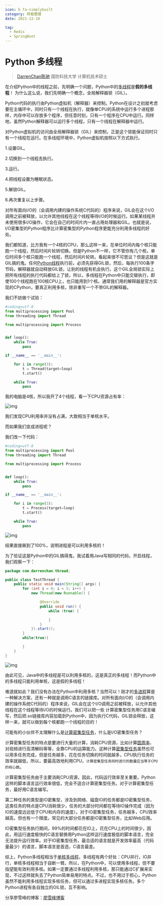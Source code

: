 ```yaml
---
icon: b fa-simplybuilt
category: 转载整理
date: 2021-12-10

tag:
  - Redis
  - SpringBoot
---
```


# Python 多线程

> [DarrenChan陈驰](https://www.zhihu.com/people/chen-chi-40-92) 国防科技大学 计算机技术硕士

在介绍Python中的线程之前，先明确一个问题，Python中的[多线程](https://www.zhihu.com/search?q=多线程&search_source=Entity&hybrid_search_source=Entity&hybrid_search_extra={"sourceType"%3A"answer"%2C"sourceId"%3A269526476})是**假的多线程**！ 为什么这么说，我们先明确一个概念，全局解释器锁（GIL）。

Python代码的执行由Python虚拟机（解释器）来控制。Python在设计之初就考虑要在主循环中，同时只有一个线程在执行，就像单CPU的系统中运行多个进程那样，内存中可以存放多个程序，但任意时刻，只有一个程序在CPU中运行。同样地，虽然Python解释器可以运行多个线程，只有一个线程在解释器中运行。

对Python虚拟机的访问由全局解释器锁（GIL）来控制，正是这个锁能保证同时只有一个线程在运行。在多线程环境中，Python虚拟机按照以下方式执行。

1.设置GIL。

2.切换到一个线程去执行。

3.运行。

4.把线程设置为睡眠状态。

5.解锁GIL。

6.再次重复以上步骤。

对所有面向I/O的（会调用内建的操作系统C代码的）程序来说，GIL会在这个I/O调用之前被释放，以允许其他线程在这个线程等待I/O的时候运行。如果某线程并未使用很多I/O操作，它会在自己的时间片内一直占用处理器和GIL。也就是说，I/O密集型的Python程序比计算密集型的Python程序更能充分利用多线程的好处。

我们都知道，比方我有一个4核的CPU，那么这样一来，在单位时间内每个核只能跑一个线程，然后时间片轮转切换。但是Python不一样，它不管你有几个核，单位时间多个核只能跑一个线程，然后时间片轮转。看起来很不可思议？但是这就是GIL搞的鬼。任何[Python线程](https://www.zhihu.com/search?q=Python线程&search_source=Entity&hybrid_search_source=Entity&hybrid_search_extra={"sourceType"%3A"answer"%2C"sourceId"%3A269526476})执行前，必须先获得GIL锁，然后，每执行100条字节码，解释器就自动释放GIL锁，让别的线程有机会执行。这个GIL全局锁实际上把所有线程的执行代码都给上了锁，所以，多线程在Python中只能交替执行，即使100个线程跑在100核CPU上，也只能用到1个核。通常我们用的解释器是官方实现的CPython，要真正利用多核，除非重写一个不带GIL的解释器。

我们不妨做个试验：

```python
#coding=utf-8
from multiprocessing import Pool
from threading import Thread

from multiprocessing import Process


def loop():
    while True:
        pass

if __name__ == '__main__':

    for i in range(3):
        t = Thread(target=loop)
        t.start()

    while True:
        pass
```

我的电脑是4核，所以我开了4个线程，看一下CPU资源占有率：

![img](https://raw.githubusercontent.com/ET-yzk/picgo/blog/202111302220235.jpeg)

我们发现CPU利用率并没有占满，大致相当于单核水平。

而如果我们变成进程呢？

我们改一下代码：

```python
#coding=utf-8
from multiprocessing import Pool
from threading import Thread

from multiprocessing import Process


def loop():
    while True:
        pass

if __name__ == '__main__':

    for i in range(3):
        t = Process(target=loop)
        t.start()

    while True:
        pass
```

![img](https://raw.githubusercontent.com/ET-yzk/picgo/blog/202111302220169.jpeg)

结果直接飙到了100%，说明进程是可以利用多核的！

为了验证这是Python中的GIL搞得鬼，我试着用Java写相同的代码，开启线程，我们观察一下：

```java
package com.darrenchan.thread;

public class TestThread {
    public static void main(String[] args) {
        for (int i = 0; i < 3; i++) {
            new Thread(new Runnable() {

                @Override
                public void run() {
                    while (true) {

                    }
                }
            }).start();
        }
        while(true){

        }
    }
}
```



![img](https://raw.githubusercontent.com/ET-yzk/picgo/blog/202111302220346.jpeg)

由此可见，Java中的多线程是可以利用多核的，这是真正的多线程！而Python中的多线程只能利用单核，这是假的多线程！

难道就如此？我们没有办法在Python中利用多核？当然可以！刚才的[多进程](https://www.zhihu.com/search?q=多进程&search_source=Entity&hybrid_search_source=Entity&hybrid_search_extra={"sourceType"%3A"answer"%2C"sourceId"%3A269526476})算是一种解决方案，还有一种就是调用C语言的链接库。对所有面向I/O的（会调用内建的操作系统C代码的）程序来说，GIL会在这个I/O调用之前被释放，以允许其他线程在这个线程等待I/O的时候运行。我们可以把一些 计算密集型任务用C语言编写，然后把.so链接库内容加载到Python中，因为执行C代码，GIL锁会释放，这样一来，就可以做到每个核都跑一个线程的目的！

可能有的小伙伴不太理解什么是[计算密集型任务](https://www.zhihu.com/search?q=计算密集型任务&search_source=Entity&hybrid_search_source=Entity&hybrid_search_extra={"sourceType"%3A"answer"%2C"sourceId"%3A269526476})，什么是I/O密集型任务？

计算密集型任务的特点是要进行大量的计算，消耗CPU资源，比如计算[圆周率](https://www.zhihu.com/search?q=圆周率&search_source=Entity&hybrid_search_source=Entity&hybrid_search_extra={"sourceType"%3A"answer"%2C"sourceId"%3A269526476})、对视频进行高清解码等等，全靠CPU的运算能力。这种计算[密集型任务](https://www.zhihu.com/search?q=密集型任务&search_source=Entity&hybrid_search_source=Entity&hybrid_search_extra={"sourceType"%3A"answer"%2C"sourceId"%3A269526476})虽然也可以用多任务完成，但是任务越多，花在任务切换的时间就越多，CPU执行任务的效率就越低，所以，要最高效地利用CPU，`计算密集型任务同时进行的数量应当等于CPU的核心数`。

计算密集型任务由于主要消耗CPU资源，因此，代码运行效率至关重要。Python这样的脚本语言运行效率很低，完全不适合计算密集型任务。对于计算密集型任务，最好用C语言编写。

第二种任务的类型是IO密集型，涉及到网络、磁盘IO的任务都是IO密集型任务，这类任务的特点是CPU消耗很少，任务的大部分时间都在等待IO操作完成（因为IO的速度远远低于CPU和内存的速度）。对于IO密集型任务，任务越多，CPU效率越高，但也有一个限度。常见的大部分任务都是IO密集型任务，比如Web应用。

IO密集型任务执行期间，99%的时间都花在IO上，花在CPU上的时间很少，因此，用运行速度极快的C语言替换用Python这样运行速度极低的脚本语言，完全无法提升运行效率。对于IO密集型任务，最合适的语言就是开发效率最高（代码量最少）的语言，脚本语言是首选，C语言最差。

综上，Python多线程相当于[单核多线程](https://www.zhihu.com/search?q=单核多线程&search_source=Entity&hybrid_search_source=Entity&hybrid_search_extra={"sourceType"%3A"answer"%2C"sourceId"%3A269526476})，多线程有两个好处：CPU并行，IO并行，单核多线程相当于自断一臂。所以，在Python中，可以使用多线程，但不要指望能有效利用多核。如果一定要通过多线程利用多核，那只能通过C扩展来实现，不过这样就失去了Python简单易用的特点。不过，也不用过于担心，Python虽然不能利用多线程实现多核任务，但可以通过多进程实现多核任务。多个Python进程有各自独立的GIL锁，互不影响。

分享廖雪峰的博客：[廖雪峰博客](https://www.liaoxuefeng.com/wiki/001374738125095c955c1e6d8bb493182103fac9270762a000/001386832360548a6491f20c62d427287739fcfa5d5be1f000)